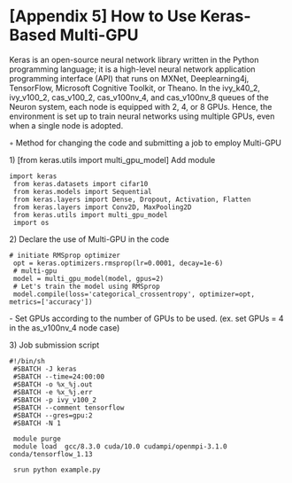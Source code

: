 # \[Appendix 5] How to Use Keras-Based Multi-GPU

Keras is an open-source neural network library written in the Python programming language; it is a high-level neural network application programming interface (API) that runs on MXNet, Deeplearning4j, TensorFlow, Microsoft Cognitive Toolkit, or Theano. In the ivy\_k40\_2, ivy\_v100\_2, cas\_v100\_2, cas\_v100nv\_4, and cas\_v100nv\_8 queues of the Neuron system, each node is equipped with 2, 4, or 8 GPUs. Hence, the environment is set up to train neural networks using multiple GPUs, even when a single node is adopted.

&#x20;

◦ Method for changing the code and submitting a job to employ Multi-GPU

&#x20;

1\) \[from keras.utils import multi\_gpu\_model] Add module

```
import keras
 from keras.datasets import cifar10
 from keras.models import Sequential
 from keras.layers import Dense, Dropout, Activation, Flatten
 from keras.layers import Conv2D, MaxPooling2D
 from keras.utils import multi_gpu_model
 import os
```

&#x20;

2\) Declare the use of Multi-GPU in the code

```
# initiate RMSprop optimizer
 opt = keras.optimizers.rmsprop(lr=0.0001, decay=1e-6)
 # multi-gpu
 model = multi_gpu_model(model, gpus=2)
 # Let's train the model using RMSprop
 model.compile(loss='categorical_crossentropy', optimizer=opt, metrics=['accuracy'])
```

\- Set GPUs according to the number of GPUs to be used. (ex. set GPUs = 4 in the as\_v100nv\_4 node case)

&#x20;

3\) Job submission script

```
#!/bin/sh
 #SBATCH -J keras
 #SBATCH --time=24:00:00
 #SBATCH -o %x_%j.out
 #SBATCH -e %x_%j.err
 #SBATCH -p ivy_v100_2
 #SBATCH --comment tensorflow
 #SBATCH --gres=gpu:2
 #SBATCH -N 1
 
 module purge
 module load  gcc/8.3.0 cuda/10.0 cudampi/openmpi-3.1.0 conda/tensorflow_1.13
 
 srun python example.py
```

&#x20;
